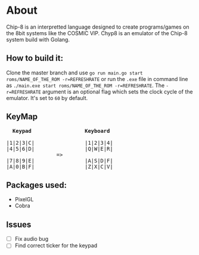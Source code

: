 # About
Chip-8 is an interpretted language designed to create programs/games on the 8bit systems like the COSMIC VIP.
Chyp8 is an emulator of the Chip-8 system build with Golang.

## How to build it:
Clone the master branch and use ```go run main.go start roms/NAME_OF_THE_ROM -r=REFRESHRATE```
or run the ```.exe``` file in command line as ```./main.exe start roms/NAME_OF_THE_ROM -r=REFRESHRATE```.
The ```-r=REFRESHRATE``` argument is an optional flag which sets the clock cycle of the emulator. 
It's set to ```60``` by default.

## KeyMap

<pre>  <b>Keypad</b>                 <b>Keyboard</b> 
             
|1|2|3|C|                |1|2|3|4|
|4|5|6|D|                |Q|W|E|R|
                =>
|7|8|9|E|                |A|S|D|F|
|A|0|B|F|                |Z|X|C|V|</pre>


## Packages used:
- PixelGL
- Cobra

## Issues
- [ ] Fix audio bug
- [ ] Find correct ticker for the keypad
